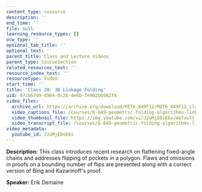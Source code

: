 ```yaml
---
content_type: resource
description: ''
end_time: ''
file: null
learning_resource_types: []
ocw_type: ''
optional_tab_title: ''
optional_text: ''
parent_title: Class and Lecture Videos
parent_type: CourseSection
related_resources_text: ''
resource_index_text: ''
resourcetype: Video
start_time: ''
title: 'Class 20: 3D Linkage Folding'
uid: 47cb67d9-d984-0c26-4e6b-fe902bb982f4
video_files:
  archive_url: https://archive.org/download/MIT6.849F12/MIT6_849F12_class20_300k.mp4
  video_captions_file: /courses/6-849-geometric-folding-algorithms-linkages-origami-polyhedra-fall-2012/781029e45f8851ec9a75aa25b42cfc4b_J2uMjEDsE6s.vtt
  video_thumbnail_file: https://img.youtube.com/vi/J2uMjEDsE6s/default.jpg
  video_transcript_file: /courses/6-849-geometric-folding-algorithms-linkages-origami-polyhedra-fall-2012/6e53eb677d58f148aff4c82ea46867ec_J2uMjEDsE6s.pdf
video_metadata:
  youtube_id: J2uMjEDsE6s
---
```


**Description:** This class introduces recent research on flattening fixed-angle chains and addresses flipping of pockets in a polygon. Flaws and omissions in proofs on a bounding number of flips are presented along with a correct version of Bing and Kazarinoff's proof.

**Speaker:** Erik Demaine



